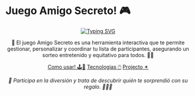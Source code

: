 # Juego Amigo Secreto! 🎮

<div align="center">
  <a href="https://git.io/typing-svg">
    <img src="https://readme-typing-svg.demolab.com?font=Fira+Code&pause=1000&color=238636&center=true&vCenter=true&repeat=true&width=435&lines=Juego+Amigo+Secreto!+🎁" alt="Typing SVG" />
  </a>
</div>
<p align="center"> 
  🎁 El juego Amigo Secreto es una herramienta interactiva que te permite gestionar, personalizar y coordinar tu lista de participantes, asegurando un sorteo entretenido y equitativo para todos. 🤝🎉
</p> 

<p align="center">
  <a href="#-como-usar">Como usar! 🕹️🎲</a>
  <a href="#-tecnologias">Tecnologias 🖱️</a>
  <a href="#-proyecto">Projecto ✴︎</a>
</p>

<p align="center">
  <i>🎉 Participa en la diversión y trata de descubrir quién te sorprendió con su regalo. 🤔🎁✨</i>
</p>
